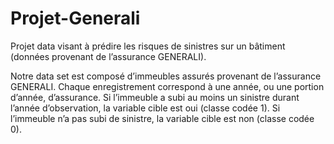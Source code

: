 # Projet-Generali

Projet data visant à prédire les risques de sinistres sur un bâtiment (données provenant de l’assurance GENERALI).

Notre data set est composé d’immeubles assurés provenant de l’assurance GENERALI. Chaque enregistrement correspond
à une année, ou une portion d’année, d’assurance. Si l’immeuble a subi au moins un sinistre durant l’année d’observation,
la variable cible est oui (classe codée 1). Si l’immeuble n’a pas subi de sinistre, la variable cible est non (classe codée 0).
